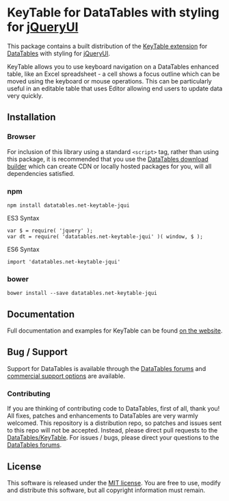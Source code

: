 # KeyTable for DataTables with styling for [jQueryUI](http://jqueryui.com/)

This package contains a built distribution of the [KeyTable extension](https://datatables.net/extensions/KeyTable) for [DataTables](https://datatables.net/) with styling for [jQueryUI](http://jqueryui.com/).

KeyTable allows you to use keyboard navigation on a DataTables enhanced table, like an Excel spreadsheet - a cell shows a focus outline which can be moved using the keyboard or mouse operations. This can be particularly useful in an editable table that uses Editor allowing end users to update data very quickly.


## Installation

### Browser

For inclusion of this library using a standard `<script>` tag, rather than using this package, it is recommended that you use the [DataTables download builder](//datatables.net/download) which can create CDN or locally hosted packages for you, will all dependencies satisfied.

### npm

```
npm install datatables.net-keytable-jqui
```

ES3 Syntax
```
var $ = require( 'jquery' );
var dt = require( 'datatables.net-keytable-jqui' )( window, $ );
```

ES6 Syntax
```
import 'datatables.net-keytable-jqui'
```

### bower

```
bower install --save datatables.net-keytable-jqui
```



## Documentation

Full documentation and examples for KeyTable can be found [on the website](https://datatables.net/extensions/keytable).


## Bug / Support

Support for DataTables is available through the [DataTables forums](//datatables.net/forums) and [commercial support options](//datatables.net/support) are available.


### Contributing

If you are thinking of contributing code to DataTables, first of all, thank you! All fixes, patches and enhancements to DataTables are very warmly welcomed. This repository is a distribution repo, so patches and issues sent to this repo will not be accepted. Instead, please direct pull requests to the [DataTables/KeyTable](http://github.com/DataTables/KeyTable). For issues / bugs, please direct your questions to the [DataTables forums](//datatables.net/forums).


## License

This software is released under the [MIT license](//datatables.net/license). You are free to use, modify and distribute this software, but all copyright information must remain.


